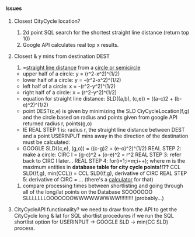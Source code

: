 #### Issues
1. Closest CityCycle location?
    1. 2d point SQL search for the shortest straight line distance (return top 10)
    1. Google API calculates real top x results.
1. Closest & y mins from destination DEST
    1. =[straight line distance](http://www.cut-the-knot.org/pythagoras/DistanceFormula.shtml) from a [circle or semicircle](http://sites.csn.edu/istewart/Math126/circles/circles.htm)
      * upper half of a circle: y = (r^2-x^2)^(1/2)
      * lower half of a circle: y = -(r^2-x^2)^(1/2)
      * left half of a circle:  x = -(r^2-y^2)^(1/2)
      * right half of a circle: x = (r^2-y^2)^(1/2)
      * equation for straight line distance: SLD((a,b), (c,e)) = ((a-c)2 + (b-e)^2)^(1/2)
      * point DEST(c,e) is given by minimizing the SLD CiyCycleLocation(f,g) and the circle based on radius and points given from google API returned radius r, points(g,o) 
      * IE REAL STEP 1 is: radius r, the straight line distance between DEST and a point USERINPUT mins away in the direction of the destination must be calculated: 
      * GOOGLE SLD((c,e), (g,o)) = ((c-g)2 + (e-o)^2)^(1/2)
      REAL STEP 2: make a circle: CIRC l = (g-c)^2 + (o-e)^2 = r^2
      REAL STEP 3: refer back to CIRC l later...
      REAL STEP 4: for(i=1;i=m;i++); where m is the maximum entities in __database table for city cycle points!!??__
      CCL SLD((f,g), min(CCL)) = CCL SLD((f,g), derivative of CIRC
      REAL STEP 5: derivative of CIRC = ... (there's a [calculator](https://www.symbolab.com/solver/implicit-derivative-calculator) for that)
    1. compare processing times between shortlisting and going through all of the long/lat points on the Database
SOOOOOOO SLLLLLLLOOOOOOOWWWWWWWWW!!!!!!!!! (probably...)

1. CityCycleAPI functionality? we need to draw from the API to get the CityCycle long & lat for SQL shortlist procedures if we run the SQL shortlist option for USERINPUT -> GOOGLE SLD -> min(CC SLD) process.
